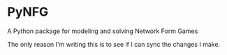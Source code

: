 PyNFG
=====

A Python package for modeling and solving Network Form Games

The only reason I'm writing this is to see if I can sync the changes I make.
